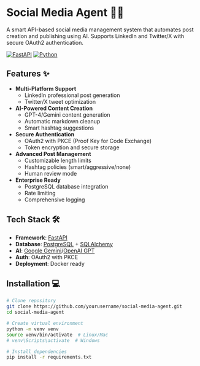 # Social Media Agent 🤖📱

A smart API-based social media management system that automates post creation and publishing using AI. Supports LinkedIn and Twitter/X with secure OAuth2 authentication.

[![FastAPI](https://img.shields.io/badge/FastAPI-005571?style=for-the-badge&logo=fastapi)](https://fastapi.tiangolo.com/)
[![Python](https://img.shields.io/badge/Python-3.10+-blue?style=for-the-badge&logo=python)](https://www.python.org/)

## Features ✨

- **Multi-Platform Support**
  - LinkedIn professional post generation
  - Twitter/X tweet optimization
- **AI-Powered Content Creation**
  - GPT-4/Gemini content generation
  - Automatic markdown cleanup
  - Smart hashtag suggestions
- **Secure Authentication**
  - OAuth2 with PKCE (Proof Key for Code Exchange)
  - Token encryption and secure storage
- **Advanced Post Management**
  - Customizable length limits
  - Hashtag policies (smart/aggressive/none)
  - Human review mode
- **Enterprise Ready**
  - PostgreSQL database integration
  - Rate limiting
  - Comprehensive logging

## Tech Stack 🛠️

- **Framework**: [FastAPI](https://fastapi.tiangolo.com/)
- **Database**: [PostgreSQL](https://www.postgresql.org/) + [SQLAlchemy](https://www.sqlalchemy.org/)
- **AI**: [Google Gemini](https://ai.google.dev/)/[OpenAI GPT](https://openai.com/)
- **Auth**: OAuth2 with PKCE
- **Deployment**: Docker ready

## Installation 💻

```bash
# Clone repository
git clone https://github.com/yourusername/social-media-agent.git
cd social-media-agent

# Create virtual environment
python -m venv venv
source venv/bin/activate  # Linux/Mac
# venv\Scripts\activate  # Windows

# Install dependencies
pip install -r requirements.txt